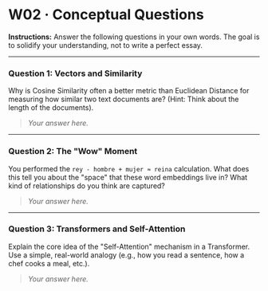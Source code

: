 # W02 · Conceptual Questions

**Instructions:** Answer the following questions in your own words. The goal is to solidify your understanding, not to write a perfect essay.

---

### Question 1: Vectors and Similarity

Why is Cosine Similarity often a better metric than Euclidean Distance for measuring how similar two text documents are? (Hint: Think about the length of the documents).

> *Your answer here.*

---

### Question 2: The "Wow" Moment

You performed the `rey - hombre + mujer ≈ reina` calculation. What does this tell you about the "space" that these word embeddings live in? What kind of relationships do you think are captured?

> *Your answer here.*

---

### Question 3: Transformers and Self-Attention

Explain the core idea of the "Self-Attention" mechanism in a Transformer. Use a simple, real-world analogy (e.g., how you read a sentence, how a chef cooks a meal, etc.).

> *Your answer here.*